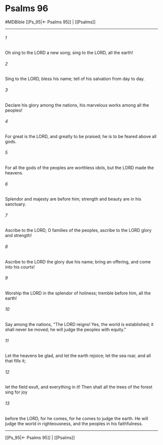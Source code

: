 # Psalms 96
#MDBible
[[Ps_95|← Psalms 95]] | [[Psalms]]

***

###### 1 

Oh sing to the LORD a new song; sing to the LORD, all the earth! 

###### 2 

Sing to the LORD, bless his name; tell of his salvation from day to day. 

###### 3 

Declare his glory among the nations, his marvelous works among all the peoples! 

###### 4 

For great is the LORD, and greatly to be praised; he is to be feared above all gods. 

###### 5 

For all the gods of the peoples are worthless idols, but the LORD made the heavens. 

###### 6 

Splendor and majesty are before him; strength and beauty are in his sanctuary. 

###### 7 

Ascribe to the LORD, O families of the peoples, ascribe to the LORD glory and strength! 

###### 8 

Ascribe to the LORD the glory due his name; bring an offering, and come into his courts! 

###### 9 

Worship the LORD in the splendor of holiness; tremble before him, all the earth! 

###### 10 

Say among the nations, "The LORD reigns! Yes, the world is established; it shall never be moved; he will judge the peoples with equity." 

###### 11 

Let the heavens be glad, and let the earth rejoice; let the sea roar, and all that fills it; 

###### 12 

let the field exult, and everything in it! Then shall all the trees of the forest sing for joy 

###### 13 

before the LORD, for he comes, for he comes to judge the earth. He will judge the world in righteousness, and the peoples in his faithfulness. 

***

[[Ps_95|← Psalms 95]] | [[Psalms]]
